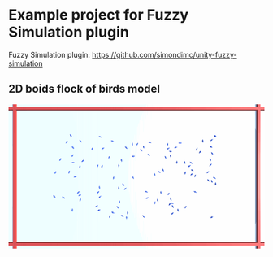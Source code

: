 # Example project for Fuzzy Simulation plugin

Fuzzy Simulation plugin: https://github.com/simondimc/unity-fuzzy-simulation

## 2D boids flock of birds model

![agent manager](README/2d_birds.gif)
